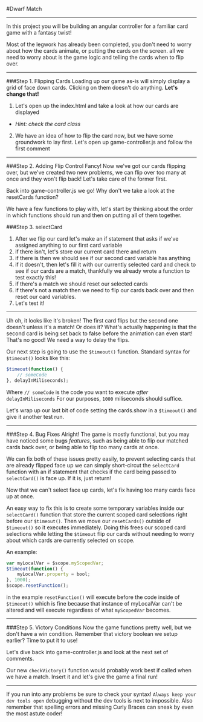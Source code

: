 #Dwarf Match

---

In this project you will be building an angular controller for a familiar card game with a fantasy twist!

Most of the legwork has already been completed, you don't need to worry about how the cards animate, or 
putting the cards on the screen. all we need to worry about is the game logic and telling the cards when to flip over.

---

###Step 1. Flipping Cards
Loading up our game as-is will simply display a grid of face down cards. Clicking on them doesn't do anything. __Let's change that!__

1. Let's open up the index.html and take a look
at how our cards are displayed
  * _Hint: check the card class_
2. We have an idea of how to flip the card now,
but we have some groundwork to lay first. Let's open up
game-controller.js and follow the first comment

---

###Step 2. Adding Flip Control
Fancy! Now we've got our cards flipping over, but we've
created two new problems, we can flip over too many at once
and they won't flip back! Let's take care of the former first.

Back into game-controller.js we go! Why don't we take a look
at the resetCards function?

We have a few functions to play with, let's start by thinking about the order in
which functions should run and then on putting all of them together.


###Step 3. selectCard 
  1. After we flip our card let's make an if statement that asks
  if we've assigned anything to our first card variable
  2. if there isn't, let's store our current card there and return
  3. if there is then we should see if our second card variable has anything
  4. if it doesn't, then let's fill it with our currently selected card
  and check to see if our cards are a match, thankfully
  we already wrote a function to test exactly this!
  5. if there's a match we should reset our selected cards
  6. if there's not a match then we need to flip our cards back over and then reset
  our card variables.
  7. Let's test it!
  
---

Uh oh, it looks like it's broken! The first card flips but the second one doesn't unless it's a match!
Or does it? What's actually happening is that the second card is being set back to false before the animation
can even start! That's no good! We need a way to delay the flips.

Our next step is going to use the `$timeout()` function.
Standard syntax for `$timeout()` looks like this:

```javascript
$timeout(function() {
    // someCode
}, delayInMiliseconds);
```

Where `// someCode` is the code you want to execute _after_ `delayInMiliseconds`
For our purposes, `1000` miliseconds should suffice.

Let's wrap up our last bit of code setting the cards.show in a `$timeout()` and give it another test run.

---

###Step 4. Bug Fixes
Alright! The game is mostly functional, but you may have noticed some ~~bugs~~ _features_, such as being able to flip
our matched cards back over, or being able to flip too many cards at once.

We can fix both of these issues pretty easily, to prevent selecting cards that are already flipped face up
we can simply short-circut the `selectCard` function with an if statement that checks if the card being passed to `selectCard()`
is face up. If it is, just return!
  
Now that we can't select face up cards, let's fix having too many cards face up at once.

An easy way to fix this is to create some temporary variables inside our `selectCard()` function that store
the current scoped card selections right before our `$timeout()`. Then we move our `resetCards()` outside of `$timeout()` so
it executes immediately. Doing this frees our scoped card selections while letting the `$timeout` flip our cards without needing
to worry about which cards are currently selected on scope.

An example:
```javascript
var myLocalVar = $scope.myScopedVar;
$timeout(function() {
    myLocalVar.property = bool;
}, 1000);
$scope.resetFunction();
```
in the example `resetFunction()` will execute before the code inside of `$timeout()` which is fine because that instance
of myLocalVar can't be altered and will execute regardless of what `myScopedVar` becomes.
  
---

###Step 5. Victory Conditions
Now the game functions pretty well, but we don't have a win condition. Remember that victory boolean we setup earlier?
Time to put it to use!

Let's dive back into game-controller.js and look at the next set of comments.

Our new `checkVictory()` function would probably work best if called when we have a match. Insert it and let's give the game
a final run!

---

If you run into any problems be sure to check your syntax! `Always keep your dev tools open` debugging without the dev tools is next to impossible. Also remember that spelling errors and missing Curly Braces can sneak by even the most astute coder!
